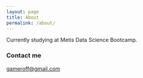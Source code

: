 ```yaml
---
layout: page
title: About
permalink: /about/
---
```


Currently studying at Metis Data Science Bootcamp.

### Contact me

[gameroff@gmail.com](mailto:gameroff@gmail.com)
